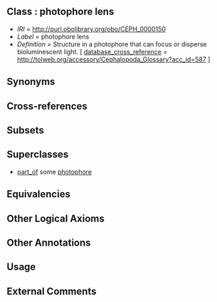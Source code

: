 
## Class : photophore lens

 * *IRI* = http://purl.obolibrary.org/obo/CEPH_0000150
 * *Label* = photophore lens
 * *Definition* = Structure in a photophore that can focus or disperse bioluminescent light. [ [database_cross_reference](../../ef/oboInOwl#hasDbXref.md) = http://tolweb.org/accessory/Cephalopoda_Glossary?acc_id=587 ]

## Synonyms


## Cross-references


## Subsets


## Superclasses

 * [part_of](../../BFO/50/BFO_0000050.md) some [photophore](../../CEPH/98/CEPH_0000198.md)

## Equivalencies


## Other Logical Axioms


## Other Annotations


## Usage


## External Comments

